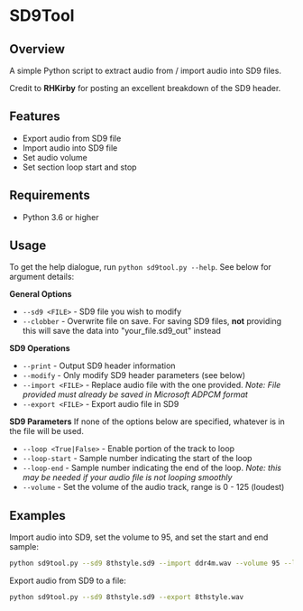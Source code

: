 # SD9Tool

## Overview
A simple Python script to extract audio from / import audio into SD9 files.

Credit to **RHKirby** for posting an excellent breakdown of the SD9 header.

## Features
* Export audio from SD9 file
* Import audio into SD9 file
* Set audio volume
* Set section loop start and stop

## Requirements
* Python 3.6 or higher

## Usage
To get the help dialogue, run `python sd9tool.py --help`. See below for argument details:

**General Options**
* `--sd9 <FILE>` - SD9 file you wish to modify
* `--clobber` - Overwrite file on save. For saving SD9 files, **not** providing this will save the data into "your_file.sd9_out" instead

**SD9 Operations**
* `--print` - Output SD9 header information
* `--modify` - Only modify SD9 header parameters (see below)
* `--import <FILE>` - Replace audio file with the one provided. *Note: File provided must already be saved in Microsoft ADPCM format*
* `--export <FILE>` - Export audio file in SD9

**SD9 Parameters**
If none of the options below are specified, whatever is in the file will be used.
* `--loop <True|False>` - Enable portion of the track to loop
* `--loop-start` - Sample number indicating the start of the loop
* `--loop-end` - Sample number indicating the end of the loop. *Note: this may be needed if your audio file is not looping smoothly*
* `--volume` - Set the volume of the audio track, range is 0 - 125 (loudest)

## Examples
Import audio into SD9, set the volume to 95, and set the start and end sample:
```bash
python sd9tool.py --sd9 8thstyle.sd9 --import ddr4m.wav --volume 95 --loop true --loop-start 0 --loop-end 1016063
```

Export audio from SD9 to a file:
```bash
python sd9tool.py --sd9 8thstyle.sd9 --export 8thstyle.wav
```